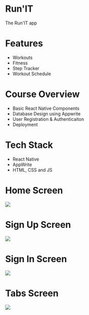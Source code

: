 # Run'IT
The Run'IT app

# Features
* Workouts
* Fitness
* Step Tracker
* Workout Schedule

# Course Overview
* Basic React Native Components
* Database Design using Appwrite
* User Registration & Authenticaiton
* Deployment

# Tech Stack
* React Native
* AppWrite
* HTML, CSS and JS

# Home Screen
<img src="assets/images/HomeMain.png">  

# Sign Up Screen
<img src="assets/images/SignUpScreen.png">  

# Sign In Screen
<img src="assets/images/LoginScreen.png">  

# Tabs Screen
<img src="assets/images/TabScreen.png">  
